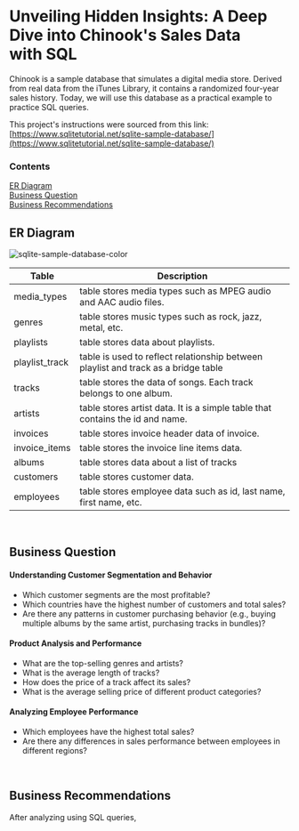 # Unveiling Hidden Insights: A Deep Dive into Chinook's Sales Data with SQL

Chinook is a sample database that simulates a digital media store. Derived from real data from the iTunes Library, it contains a randomized four-year sales history. Today, we will use this database as a practical example to practice SQL queries.


This project's instructions were sourced from this link:
[https://www.sqlitetutorial.net/sqlite-sample-database/](https://www.sqlitetutorial.net/sqlite-sample-database/)


### Contents
[ER Diagram](#er-diagram) <br/>
[Business Question](#business-question) <br/>
[Business Recommendations](#business-recommendations) <br/>


## ER Diagram

![sqlite-sample-database-color](https://github.com/user-attachments/assets/294fd8c0-5ed7-4a08-b405-dd650ebd4fe6)


| Table                      | Description                                                                            |
| -------------------------  | -------------------------------------------------------------------------------------- |
| media_types                | table stores media types such as MPEG audio and AAC audio files.                       |
| genres                     | table stores music types such as rock, jazz, metal, etc.                               |
| playlists                  | table stores data about playlists.                                                     |
| playlist_track             | table is used to reflect relationship between playlist and track as a bridge table     |
| tracks                     | table stores the data of songs. Each track belongs to one album.                       |
| artists                    | table stores artist data. It is a simple table that contains the id and name.          |
| invoices                   | table stores invoice header data of invoice.                                           |
| invoice_items              | table stores the invoice line items data.                                              |
| albums                     | table stores data about a list of tracks                                               |
| customers                  | table stores customer data.                                                            |
| employees                  | table stores employee data such as id, last name, first name, etc.                     |


<br/>

## Business Question
#### Understanding Customer Segmentation and Behavior
- Which customer segments are the most profitable? <br/>
- Which countries have the highest number of customers and total sales? <br/>
- Are there any patterns in customer purchasing behavior (e.g., buying multiple albums by the same artist, purchasing tracks in bundles)? <br/>


#### Product Analysis and Performance
- What are the top-selling genres and artists? <br/>
- What is the average length of tracks? <br/>
- How does the price of a track affect its sales? <br/>
- What is the average selling price of different product categories? <br/>


#### Analyzing Employee Performance
- Which employees have the highest total sales? <br/>
- Are there any differences in sales performance between employees in different regions? <br/>

<br/>

## Business Recommendations

After analyzing using SQL queries, 




